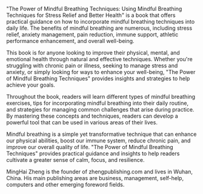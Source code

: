 
"The Power of Mindful Breathing Techniques: Using Mindful Breathing Techniques for Stress Relief and Better Health" is a book that offers practical guidance on how to incorporate mindful breathing techniques into daily life. The benefits of mindful breathing are numerous, including stress relief, anxiety management, pain reduction, immune support, athletic performance enhancement, and overall well-being.

This book is for anyone looking to improve their physical, mental, and emotional health through natural and effective techniques. Whether you're struggling with chronic pain or illness, seeking to manage stress and anxiety, or simply looking for ways to enhance your well-being, "The Power of Mindful Breathing Techniques" provides insights and strategies to help achieve your goals.

Throughout the book, readers will learn different types of mindful breathing exercises, tips for incorporating mindful breathing into their daily routine, and strategies for managing common challenges that arise during practice. By mastering these concepts and techniques, readers can develop a powerful tool that can be used in various areas of their lives.

Mindful breathing is a simple yet transformative technique that can enhance our physical abilities, boost our immune system, reduce chronic pain, and improve our overall quality of life. "The Power of Mindful Breathing Techniques" provides practical guidance and insights to help readers cultivate a greater sense of calm, focus, and resilience.

MingHai Zheng is the founder of zhengpublishing.com and lives in Wuhan, China. His main publishing areas are business, management, self-help, computers and other emerging foreword fields.

